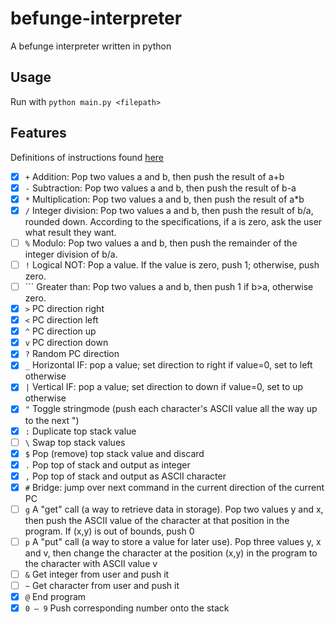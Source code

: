 # befunge-interpreter
A befunge interpreter written in python

## Usage
Run with `python main.py <filepath>`

## Features
Definitions of instructions found [here](https://esolangs.org/wiki/Befunge)
- [x] `+`	Addition: Pop two values a and b, then push the result of a+b
- [x] `-`	Subtraction: Pop two values a and b, then push the result of b-a
- [x] `*`	Multiplication: Pop two values a and b, then push the result of a*b
- [x] `/`	Integer division: Pop two values a and b, then push the result of b/a, rounded down. According to the specifications, if a is zero, ask the user what result they want.
- [ ] `%`	Modulo: Pop two values a and b, then push the remainder of the integer division of b/a.
- [ ] `!`	Logical NOT: Pop a value. If the value is zero, push 1; otherwise, push zero.
- [ ] `\``	Greater than: Pop two values a and b, then push 1 if b>a, otherwise zero.
- [x] `>`	PC direction right
- [x] `<`	PC direction left
- [x] `^`	PC direction up
- [x] `v`	PC direction down
- [x] `?`	Random PC direction
- [x] `_`	Horizontal IF: pop a value; set direction to right if value=0, set to left otherwise
- [x] `|`	Vertical IF: pop a value; set direction to down if value=0, set to up otherwise
- [x] `"`	Toggle stringmode (push each character's ASCII value all the way up to the next ")
- [x] `:`	Duplicate top stack value
- [ ] `\`	Swap top stack values
- [x] `$`	Pop (remove) top stack value and discard
- [x] `.`	Pop top of stack and output as integer
- [x] `,`	Pop top of stack and output as ASCII character
- [x] `#`	Bridge: jump over next command in the current direction of the current PC
- [ ] `g`	A "get" call (a way to retrieve data in storage). Pop two values y and x, then push the ASCII value of the character at that position in the program. If (x,y) is out of bounds, push 0
- [ ] `p`	A "put" call (a way to store a value for later use). Pop three values y, x and v, then change the character at the position (x,y) in the program to the character with ASCII value v
- [ ] `&`	Get integer from user and push it
- [ ] `~`	Get character from user and push it
- [x] `@`	End program
- [x] `0 – 9`	Push corresponding number onto the stack
